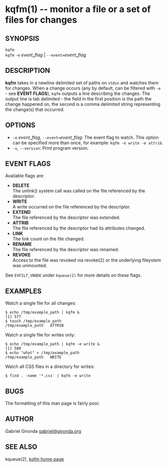 kqfm(1) -- monitor a file or a set of files for changes
=======================================================

## SYNOPSIS

`kqfm`<br>
`kqfm` `-e` *event_flag* | `--event=`*event_flag*<br>

## DESCRIPTION

**kqfm** takes in a newline delimited set of paths on `stdin` and watches them for changes. When a change occurs (any by default, can be filtered with `-e` - see **EVENT FLAGS**), `kqfm` outputs a line describing the changes. The output line is tab delimited - the field in the first position is the path the change happened on, the second is a comma delimited string representing the change(s) that occurred.

## OPTIONS

  * `-e` *event_flag*, `--event=`*event_flag*:
	The event flag to watch. This option can be specified more than once, for example: 	`kqfm -e write -e attrib`.
  * `-v`, `--version`:
    Print program version.

## EVENT FLAGS
  
Available flags are:

  * **DELETE**<br>
    The unlink() system call was called on the file referenced by the descriptor. 
  * **WRITE**<br>
	A write occurred on the file referenced by the descriptor.
  * **EXTEND**<br>
	The file referenced by the descriptor was extended.
  * **ATTRIB**<br>
	The file referenced by the descriptor had its attributes changed.
  * **LINK**<br>
	The link count on the file changed.
  * **RENAME**<br>
	The file referenced by the descriptor was renamed.
  * **REVOKE**<br>
	Access to the file was revoked via revoke(2) or the underlying fileystem was unmounted.

See `EVFILT_VNODE` under `kqueue(2)` for more details on these flags.

## EXAMPLES

Watch a single file for all changes:

	$ echo /tmp/example_path | kqfm &
	[1] 577
	$ touch /tmp/example_path 
	/tmp/example_path	ATTRIB

Watch a single file for writes only:

	$ echo /tmp/example_path | kqfm -e write &
	[1] 580
	$ echo "what" > /tmp/example_path 
	/tmp/example_path	WRITE

Watch all CSS files in a directory for writes:
	
	$ find . -name '*.css' | kqfm -e write
	
## BUGS

The formatting of this man page is fairly poor.

## AUTHOR

Gabriel Gironda <gabriel@gironda.org>

## SEE ALSO

kqueue(2), [kqfm home page](https://github.com/gabrielg/kqfm)